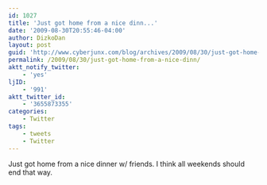 ```yaml
---
id: 1027
title: 'Just got home from a nice dinn...'
date: '2009-08-30T20:55:46-04:00'
author: DizkoDan
layout: post
guid: 'http://www.cyberjunx.com/blog/archives/2009/08/30/just-got-home-from-a-nice-dinn/'
permalink: /2009/08/30/just-got-home-from-a-nice-dinn/
aktt_notify_twitter:
    - 'yes'
ljID:
    - '991'
aktt_twitter_id:
    - '3655873355'
categories:
    - Twitter
tags:
    - tweets
    - Twitter
---
```


Just got home from a nice dinner w/ friends. I think all weekends should end that way.